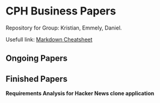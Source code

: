 # CPH Business Papers
Repository for Group: Kristian, Emmely, Daniel.

Usefull link: [Markdown Cheatsheet](https://github.com/adam-p/markdown-here/wiki/Markdown-Cheatsheet)

Ongoing Papers
-------------



Finished Papers
-------------
**Requirements Analysis for Hacker News clone application**
